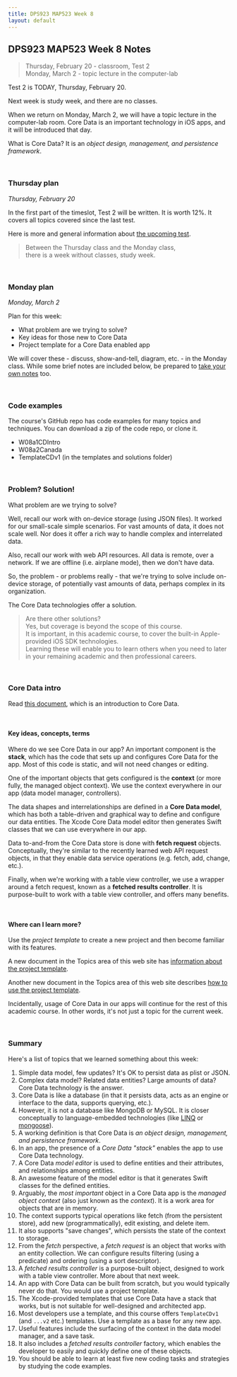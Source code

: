 ```yaml
---
title: DPS923 MAP523 Week 8
layout: default
---
```


## DPS923 MAP523 Week 8 Notes

> Thursday, February 20 - classroom, Test 2  
> Monday, March 2 - topic lecture in the computer-lab

Test 2 is TODAY, Thursday, February 20. 

Next week is study week, and there are no classes.

When we return on Monday, March 2, we will have a topic lecture in the computer-lab room. Core Data is an important technology in iOS apps, and it will be introduced that day. 

What is Core Data? It is an *object design, management, and persistence framework*.  

<br>

### Thursday plan

*Thursday, February 20*

In the first part of the timeslot, Test 2 will be written. It is worth 12%. It covers all topics covered since the last test. 

Here is more and general information about [the upcoming test](test-success-info). 

> Between the Thursday class and the Monday class,  
> there is a week without classes, study week. 

<br>

### Monday plan

*Monday, March 2*

Plan for this week:
* What problem are we trying to solve?
* Key ideas for those new to Core Data 
* Project template for a Core Data enabled app 

We will cover these - discuss, show-and-tell, diagram, etc. - in the Monday class. While some brief notes are included below, be prepared to [take your own notes](/standards#taking-notes-in-class) too. 

<br>

### Code examples

The course's GitHub repo has code examples for many topics and techniques. You can download a zip of the code repo, or clone it. 
* W08a1CDIntro
* W08a2Canada
* TemplateCDv1 (in the templates and solutions folder)

<br>

### Problem? Solution!

What problem are we trying to solve? 

Well, recall our work with on-device storage (using JSON files). It worked for our small-scale simple scenarios. For vast amounts of data, it does not scale well. Nor does it offer a rich way to handle complex and interrelated data. 

Also, recall our work with web API resources. All data is remote, over a network. If we are offline (i.e. airplane mode), then we don't have data. 

So, the problem - or problems really - that we're trying to solve include on-device storage, of potentially vast amounts of data, perhaps complex in its organization. 

The Core Data technologies offer a solution. 

> Are there other solutions?  
> Yes, but coverage is beyond the scope of this course.  
> It is important, in this academic course, to cover the built-in Apple-provided iOS SDK technologies.  
> Learning these will enable you to learn others when you need to later in your remaining academic and then professional careers. 

<br>

### Core Data intro

Read [this document](core-data-intro), which is an introduction to Core Data. 

<br>

#### Key ideas, concepts, terms 

Where do we see Core Data in our app? An important component is the **stack**, which has the code that sets up and configures Core Data for the app. Most of this code is static, and will not need changes or editing. 

One of the important objects that gets configured is the **context** (or more fully, the managed object context). We use the context everywhere in our app (data model manager, controllers). 

The data shapes and interrelationships are defined in a **Core Data model**, which has both a table-driven and graphical way to define and configure our data entities. The Xcode Core Data model editor then generates Swift classes that we can use everywhere in our app. 

Data to-and-from the Core Data store is done with **fetch request** objects. Conceptually, they're similar to the recently learned web API request objects, in that they enable data service operations (e.g. fetch, add, change, etc.). 

Finally, when we're working with a table view controller, we use a wrapper around a fetch request, known as a **fetched results controller**. It is purpose-built to work with a table view controller, and offers many benefits. 

<br>

#### Where can I learn more?

Use the *project template* to create a new project and then become familiar with its features. 

A new document in the Topics area of this web site has [information about the project template](/topics/info-project-template-core-data). 

Another new document in the Topics area of this web site describes [how to use the project template](/topics/how-to-core-data-template). 

Incidentally, usage of Core Data in our apps will continue for the rest of this academic course. In other words, it's not just a topic for the current week. 

<br>

### Summary

Here's a list of topics that we learned something about this week:
1. Simple data model, few updates? It's OK to persist data as plist or JSON. 
1. Complex data model? Related data entities? Large amounts of data? Core Data technology is the answer. 
1. Core Data is like a database (in that it persists data, acts as an engine or interface to the data, supports querying, etc.). 
1. However, it is not a database like MongoDB or MySQL. It is closer conceptually to language-embedded technologies (like [LINQ](https://docs.microsoft.com/en-us/dotnet/csharp/programming-guide/concepts/linq/) or [mongoose](https://mongoosejs.com)). 
1. A working definition is that Core Data is *an object design, management, and persistence framework*. 
1. In an app, the presence of a *Core Data "stack"* enables the app to use Core Data technology. 
1. A Core Data *model editor* is used to define entities and their attributes, and relationships among entities. 
1. An awesome feature of the model editor is that it generates Swift classes for the defined entities. 
1. Arguably, the *most important* object in a Core Data app is the *managed object context* (also just known as the *context*). It is a work area for objects that are in memory. 
1. The context supports typical operations like fetch (from the persistent store), add new (programmatically), edit existing, and delete item. 
1. It also supports "save changes", which persists the state of the context to storage. 
1. From the *fetch* perspective, a *fetch request* is an object that works with an entity collection. We can configure results filtering (using a predicate) and ordering (using a sort descriptor). 
1. A *fetched results controller* is a purpose-built object, designed to work with a table view controller. More about that next week. 
1. An app with Core Data can be built from scratch, but you would typically never do that. You would use a project template. 
1. The Xcode-provided templates that use Core Data have a stack that works, but is not suitable for well-designed and architected app. 
1. Most developers use a template, and this course offers `TemplateCDv1` (and `...v2` etc.) templates. Use a template as a base for any new app. 
1. Useful features include the surfacing of the context in the data model manager, and a save task. 
1. It also includes a *fetched results controller* factory, which enables the developer to easily and quickly define one of these objects. 
1. You should be able to learn at least five new coding tasks and strategies by studying the code examples. 

<br>
